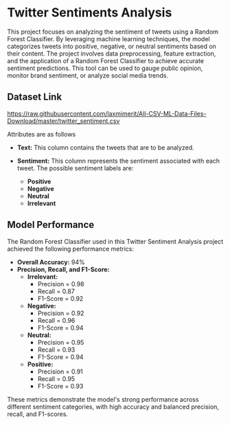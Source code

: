 
# Twitter Sentiments Analysis

This project focuses on analyzing the sentiment of tweets using a Random Forest Classifier. By leveraging machine learning techniques, the model categorizes tweets into positive, negative, or neutral sentiments based on their content. The project involves data preprocessing, feature extraction, and the application of a Random Forest Classifier to achieve accurate sentiment predictions. This tool can be used to gauge public opinion, monitor brand sentiment, or analyze social media trends.




## Dataset Link

https://raw.githubusercontent.com/laxmimerit/All-CSV-ML-Data-Files-Download/master/twitter_sentiment.csv

Attributes are as follows

 - **Text:** This column contains the tweets that are to be analyzed.
- **Sentiment:** This column represents the sentiment associated with each tweet. The possible sentiment labels are:

  - **Positive**
  - **Negative**
  - **Neutral**
  - **Irrelevant**


  
  

## Model Performance

The Random Forest Classifier used in this Twitter Sentiment Analysis project achieved the following performance metrics:

- **Overall Accuracy:** 94%
- **Precision, Recall, and F1-Score:**
  - **Irrelevant:** 
    - Precision = 0.98
    - Recall = 0.87
    - F1-Score = 0.92
  - **Negative:** 
    - Precision = 0.92
    - Recall = 0.96
    - F1-Score = 0.94
  - **Neutral:** 
    - Precision = 0.95
    - Recall = 0.93
    - F1-Score = 0.94
  - **Positive:** 
    - Precision = 0.91
    - Recall = 0.95
    - F1-Score = 0.93



These metrics demonstrate the model's strong performance across different sentiment categories, with high accuracy and balanced precision, recall, and F1-scores.

